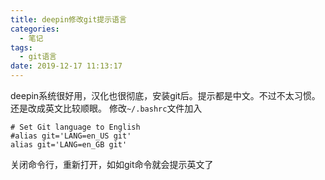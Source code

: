 ```yaml
---
title: deepin修改git提示语言
categories:
  - 笔记
tags:
  - git语言
date: 2019-12-17 11:13:17
---
```

deepin系统很好用，汉化也很彻底，安装git后。提示都是中文。不过不太习惯。还是改成英文比较顺眼。
修改`~/.bashrc`文件加入
```
# Set Git language to English
#alias git='LANG=en_US git'
alias git='LANG=en_GB git'
```
关闭命令行，重新打开，如如git命令就会提示英文了